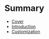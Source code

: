 # Summary

* [Cover](README.md)
* [Introduction](documentation/Introduction.md)
* [Customization](documentation/Customization.md)

